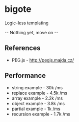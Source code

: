 # bigote
Logic-less templating

-- Nothing yet, move on --

## References
  * PEG.js - http://pegjs.majda.cz/

## Performance
  * string example - 30k /ms
  * replace example - 4.5k /ms
  * array example - 2.2k /ms
  * object example - 3.8k /ms
  * partial example - 1k /ms
  * recursion example - 1.7k /ms
